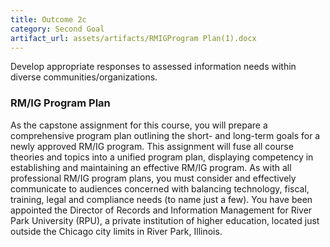 ```yaml
---
title: Outcome 2c
category: Second Goal
artifact_url: assets/artifacts/RMIGProgram Plan(1).docx
---
```

Develop appropriate responses to assessed information needs within diverse communities/organizations.
### **RM/IG Program Plan** ###
As the capstone assignment for this course, you will prepare a comprehensive program plan 
outlining the short- and long-term goals for a newly approved RM/IG program. This assignment will fuse 
all course theories and topics into a unified program plan, displaying competency in establishing and 
maintaining an effective RM/IG program. As with all professional RM/IG program plans, you must 
consider and effectively communicate to audiences concerned with balancing technology, fiscal, training, 
legal and compliance needs (to name just a few). You have been appointed the Director of Records and Information Management for River Park 
University (RPU), a private institution of higher education, located just outside the Chicago city limits in 
River Park, Illinois. 

